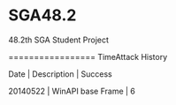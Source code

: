 SGA48.2
=============

48.2th SGA Student Project

=================
TimeAttack History

Date     | Description       | Success

20140522 | WinAPI base Frame | 6
